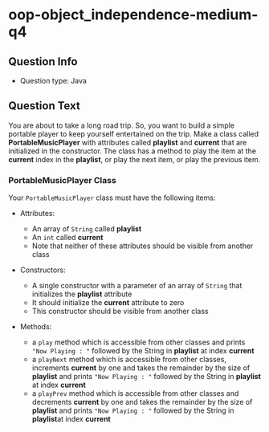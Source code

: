 # oop-object_independence-medium-q4

## Question Info

- Question type: Java

## Question Text

You are about to take a long road trip. So, you want to build a simple portable player to keep yourself entertained on
the trip. Make a class called **PortableMusicPlayer** with attributes called **playlist** and **current** that are
initialized in the constructor. The class has a method to play the item at the **current** index in the **playlist**, or
play the next item, or play the previous item.

### PortableMusicPlayer Class

Your `PortableMusicPlayer` class must have the following items:

- Attributes:
    - An array of `String` called **playlist**
    - An `int` called **current**
    - Note that neither of these attributes should be visible from another class

- Constructors:
    - A single constructor with a parameter of an array of `String` that initializes the **playlist** attribute
    - It should initialize the **current** attribute to zero
    - This constructor should be visible from another class

- Methods:
    - a `play` method which is accessible from other classes and prints `"Now Playing : "` followed by the String in **playlist**
      at index **current**
    - a `playNext` method which is accessible from other classes, increments **current** by one and takes the remainder by the
      size of **playlist** and prints `"Now Playing : "` followed by the String in **playlist** at index **current**
    - a `playPrev` method which is accessible from other classes and decrements **current** by one and takes the remainder by
      the size of **playlist** and prints `"Now Playing : "` followed by the String in **playlist**at index **current**